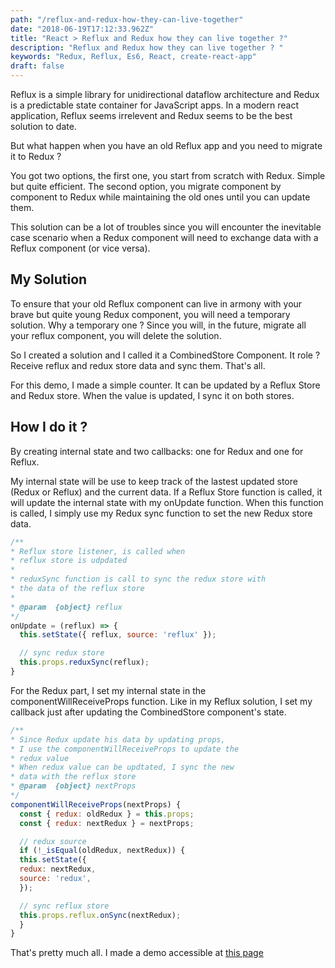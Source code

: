 ```yaml
---
path: "/reflux-and-redux-how-they-can-live-together"
date: "2018-06-19T17:12:33.962Z"
title: "React > Reflux and Redux how they can live together ?"
description: "Reflux and Redux how they can live together ? "
keywords: "Redux, Reflux, Es6, React, create-react-app"
draft: false
---
```


Reflux is a simple library for unidirectional dataflow architecture and Redux is a predictable state container for JavaScript apps. In a modern react application, Reflux seems irrelevent and Redux seems to be the best solution to date.

But what happen when you have an old Reflux app and you need to migrate it to Redux ?

You got two options, the first one, you start from scratch with Redux. Simple but quite efficient. The second option, you migrate component by component to Redux while maintaining the old ones until you can update them.


This solution can be a lot of troubles since you will encounter the inevitable case scenario when a Redux component will need to exchange data with a Reflux component (or vice versa).

## My Solution

To ensure that your old Reflux component can live in armony with your brave but quite young Redux component, you will need a temporary solution. Why a temporary one ? Since you will, in the future, migrate all your reflux component, you will delete the solution.

So I created a solution and I called it a CombinedStore Component. It role ? Receive reflux and redux store data and sync them. That's all.

For this demo, I made a simple counter. It can be updated by a Reflux Store and Redux store. When the value is updated, I sync it on both stores.

## How I do it ?

By creating internal state and two callbacks: one for Redux and one for Reflux.

My internal state will be use to keep track of the lastest updated store (Redux or Reflux) and the current data. If a Reflux Store function is called, it will update the internal state with my onUpdate function. When this function is called, I simply use my Redux sync function to set the new Redux store data.

```javascript
/**
* Reflux store listener, is called when
* reflux store is udpdated
*
* reduxSync function is call to sync the redux store with
* the data of the reflux store
*
* @param  {object} reflux
*/
onUpdate = (reflux) => {
  this.setState({ reflux, source: 'reflux' });

  // sync redux store
  this.props.reduxSync(reflux);
}
```

For the Redux part, I set my internal state in the componentWillReceiveProps function. Like in my Reflux solution, I set my callback just after updating the CombinedStore component's state.

```javascript
/**
* Since Redux update his data by updating props,
* I use the componentWillReceiveProps to update the
* redux value
* When redux value can be updtated, I sync the new
* data with the reflux store
* @param  {object} nextProps
*/
componentWillReceiveProps(nextProps) {
  const { redux: oldRedux } = this.props;
  const { redux: nextRedux } = nextProps;

  // redux source
  if (!_isEqual(oldRedux, nextRedux)) {
  this.setState({
  redux: nextRedux,
  source: 'redux',
  });

  // sync reflux store
  this.props.reflux.onSync(nextRedux);
  }
}
```



That's pretty much all. I made a demo accessible at [this page](https://levrault.github.io/reflux-redux-how-they-can-live-together/)
